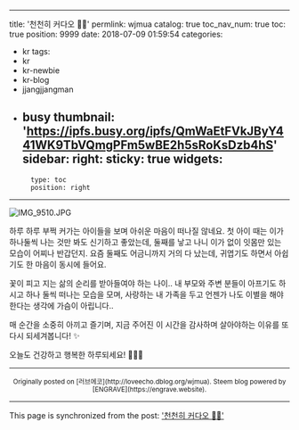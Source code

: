 
---
title: '천천히 커다오 🙏🏻'
permlink: wjmua
catalog: true
toc_nav_num: true
toc: true
position: 9999
date: 2018-07-09 01:59:54
categories:
- kr
tags:
- kr
- kr-newbie
- kr-blog
- jjangjjangman
- busy
thumbnail: 'https://ipfs.busy.org/ipfs/QmWaEtFVkJByY441WK9TbVQmgPFm5wBE2h5sRoKsDzb4hS'
sidebar:
    right:
        sticky: true
widgets:
    -
        type: toc
        position: right
---


![IMG_9510.JPG](https://ipfs.busy.org/ipfs/QmWaEtFVkJByY441WK9TbVQmgPFm5wBE2h5sRoKsDzb4hS)

하루 하루 부쩍 커가는 아이들을 보며 아쉬운 마음이 떠나질 않네요.
첫 아이 때는 이가 하나둘씩 나는 것만 봐도 신기하고 좋았는데, 둘째를 낳고 나니 이가 없이 잇몸만 있는 모습이 어찌나 반갑던지. 요즘 둘째도 어금니까지 거의 다 났는데, 귀엽기도 하면서 아쉽기도 한 마음이 동시에 들어요.

꽃이 피고 지는 삶의 순리를 받아들여야 하는 나이..
내 부모와 주변 분들이 아프기도 하시고 하나 둘씩 떠나는 모습을 모며, 사랑하는 내 가족을 두고 언젠가 나도 이별을 해야한다는 생각에 가슴이 아립니다..

매 순간을 소중히 아끼고 즐기며, 지금 주어진 이 시간을 감사하며 살아야하는 이유를 또다시 되세겨봅니다! ✨

오늘도 건강하고 행복한 하루되세요! 💪🏼😍



***
<center><sup>Originally posted on [러브에코](http://loveecho.dblog.org/wjmua). Steem blog powered by [ENGRAVE](https://engrave.website).</sup></center>

- - -

This page is synchronized from the post: ['천천히 커다오 🙏🏻'](https://steemit.com/@loveecho/wjmua)
